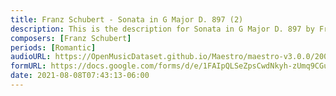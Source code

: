 ```yaml
---
title: Franz Schubert - Sonata in G Major D. 897 (2)
description: This is the description for Sonata in G Major D. 897 by Franz Schubert
composers: [Franz Schubert]
periods: [Romantic]
audioURL: https://OpenMusicDataset.github.io/Maestro/maestro-v3.0.0/2009/MIDI-Unprocessed_19_R2_2009_01_ORIG_MID--AUDIO_19_R2_2009_19_R2_2009_04_WAV.midi
formURL: https://docs.google.com/forms/d/e/1FAIpQLSeZpsCwdNkyh-zUmq9CGuxj8TC6CbVifrnSR9NntUPTo0Mijw/viewform
date: 2021-08-08T07:43:13-06:00
---
```

